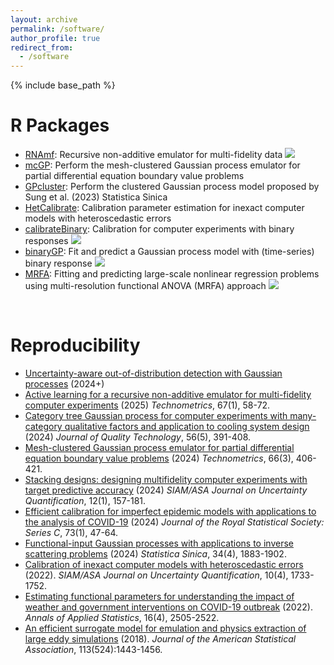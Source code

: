 ```yaml
---
layout: archive
permalink: /software/
author_profile: true
redirect_from:
  - /software
---
```


{% include base_path %}

R Packages
======
* [RNAmf](https://cran.r-project.org/web/packages/RNAmf/index.html): Recursive non-additive emulator for multi-fidelity data
![](https://cranlogs.r-pkg.org/badges/grand-total/RNAmf)
* [mcGP](https://github.com/ChihLi/mcGP): Perform the mesh-clustered Gaussian process emulator for partial differential equation boundary value problems
* [GPcluster](https://github.com/ChihLi/GPcluster): Perform the clustered Gaussian process model proposed by Sung et al. (2023) Statistica Sinica
* [HetCalibrate](https://github.com/ChihLi/HetCalibrate): Calibration parameter estimation for inexact computer models with heteroscedastic errors
* [calibrateBinary](https://cran.r-project.org/web/packages/calibrateBinary/index.html): Calibration for computer experiments with binary responses
![](https://cranlogs.r-pkg.org/badges/grand-total/calibrateBinary)
* [binaryGP](https://cran.r-project.org/web/packages/binaryGP/index.html): Fit and predict a Gaussian process model with (time-series) binary response
![](https://cranlogs.r-pkg.org/badges/grand-total/binaryGP)
* [MRFA](https://cran.r-project.org/web/packages/MRFA/index.html): Fitting and predicting large-scale nonlinear regression problems using multi-resolution functional ANOVA (MRFA) approach
![](https://cranlogs.r-pkg.org/badges/grand-total/MRFA)

<br>
  

Reproducibility
======
* [Uncertainty-aware out-of-distribution detection with Gaussian processes](https://github.com/YangChencyy/Uncertainty-Aware-Out-of-Distribution-Detection-with-Gaussian-Processes) (2024+)
* [Active learning for a recursive non-additive emulator for multi-fidelity computer experiments](https://github.com/heojunoh/RNAmf-Reproducibility) (2025) *Technometrics*, 67(1), 58-72.
* [Category tree Gaussian process for computer experiments with many-category qualitative factors and application to cooling system design](https://github.com/sagalin14/ctGP) (2024) *Journal of Quality Technology*, 56(5), 391-408.
* [Mesh-clustered Gaussian process emulator for partial differential equation boundary value problems](https://github.com/ChihLi/mcGP-Reproducibility) (2024) *Technometrics*, 66(3), 406-421.
* [Stacking designs: designing multifidelity computer experiments with target predictive accuracy](https://github.com/ChihLi/StackingDesign-Reproducibility) (2024) *SIAM/ASA Journal on Uncertainty Quantification*, 12(1), 157-181.
* [Efficient calibration for imperfect epidemic models with applications to the analysis of COVID-19](https://github.com/ChihLi/Epidemic-Models-Calibration) (2024) *Journal of the Royal Statistical Society: Series C*, 73(1), 47-64.
* [Functional-input Gaussian processes with applications to inverse scattering problems](https://github.com/ChihLi/functional-input-GP) (2024) *Statistica Sinica*, 34(4), 1883-1902.
* [Calibration of inexact computer models with heteroscedastic errors](https://github.com/ChihLi/HetCalibrate-Reproducibility) (2022). *SIAM/ASA Journal on Uncertainty Quantification*, 10(4), 1733-1752.
* [Estimating functional parameters for understanding the impact of weather and government interventions on COVID-19 outbreak](https://github.com/ChihLi/Understanding-Impact-of-weather-and-intervention-on-COVID-19-AoAs) (2022). *Annals of Applied Statistics*, 16(4), 2505-2522.
* [An efficient surrogate model for emulation and physics extraction of large eddy simulations](https://github.com/jasa-acs/An-efficient-surrogate-model-for-emulation-and-physics-extraction-of-large-eddy-simulations) (2018). *Journal of the American Statistical Association*, 113(524):1443-1456.
